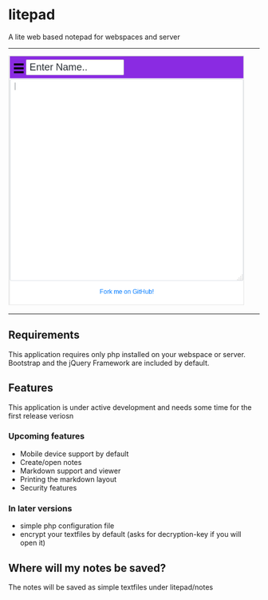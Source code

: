 # litepad
A lite web based notepad for webspaces and server

---
<img src="./img/litepad.png" alt="Example" height="500" width="auto">

---

## Requirements
This application requires only php installed on your webspace or server.<br>
Bootstrap and the jQuery Framework are included by default.

## Features
This application is under active development and needs some time for the first release veriosn
### Upcoming features
* Mobile device support by default
* Create/open notes
* Markdown support and viewer
* Printing the markdown layout
* Security features 

### In later versions
* simple php configuration file
* encrypt your textfiles by default (asks for decryption-key if you will open it)

## Where will my notes be saved?
The notes will be saved as simple textfiles under litepad/notes
